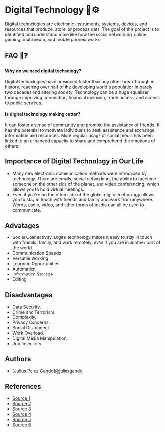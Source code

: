 
# Digital Technology 📱⚙️

Digital technologies are electronic instruments, systems, devices, and resources that produce, store, or process data. The goal of this project is to identified and understand more like how the social networking, online gaming, multimedia, and mobile phones works.


## FAQ 🤔❓

#### Why do we need digital technology?

Digital technologies have advanced faster than any other breakthrough in history, reaching over half of the developing world's population in barely two decades and altering society. Technology can be a huge equalizer through improving connection, financial inclusion, trade access, and access to public services.

#### Is digital technology making better?

It can foster a sense of community and promote the assistance of friends. It has the potential to motivate individuals to seek assistance and exchange information and resources. More regular usage of social media has been linked to an enhanced capacity to share and comprehend the emotions of others.


## Importance of Digital Technology in Our Life

- Many new electronic communication methods were introduced by technology. There are emails, social networking, the ability to facetime someone on the other side of the planet, and video conferencing, which allows you to hold virtual meetings.
- Even if you're on the other side of the globe, digital technology allows you to stay in touch with friends and family and work from anywhere. Words, audio, video, and other forms of media can all be used to communicate.

## Advatages

- Social Connectivity. Digital technology makes it easy to stay in touch with friends, family, and work remotely, even if you are in another part of the world. 
- Communication Speeds
- Versatile Working
- Learning Opportunities
- Automation
- Information Storage
- Editing

## Disadvantages

- Data Security.
- Crime and Terrorism.
- Complexity.
- Privacy Concerns.
- Social Disconnect.
- Work Overload.
- Digital Media Manipulation.
- Job Insecurity.

## Authors

- [Julius Perez Gando][@juliusgando](https://github.com/Julius-14)

## References

- [Source 1](https://www.education.vic.gov.au/school/teachers/teachingresources/digital/Pages/teach)
- [Source 2](https://www.encyclopedia.com/history/dictionaries-thesauruses-pictures-and-press-releases/digital-technology)
- [Source 3](https://www.bctv.org/2019/11/07/technological-influence-on-society/)
- [Source 4](https://acse.edu.au/blog/importance-of-digital-technology-in-todays-world/)
- [Source 5](https://turbofuture.com/misc/Disadvantages-of-Digital-Technology)
- [Source 6](https://blog.universalbusinessschool.com/village-roadshow-entertainment-secures-480-million/)
